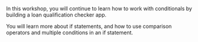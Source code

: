 In this workshop, you will continue to learn how to work with conditionals by building a loan qualification checker app.

You will learn more about if statements, and how to use comparison operators and multiple conditions in an if statement.
